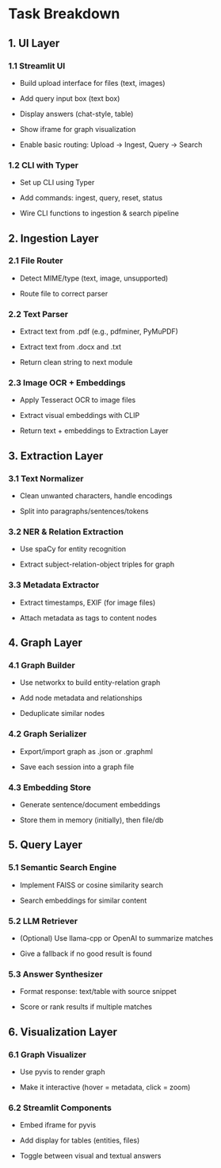 # Task Breakdown
## 1. UI Layer
### 1.1 Streamlit UI
 - Build upload interface for files (text, images)

 - Add query input box (text box)

 - Display answers (chat-style, table)

 - Show iframe for graph visualization

 - Enable basic routing: Upload → Ingest, Query → Search

### 1.2 CLI with Typer
 - Set up CLI using Typer

 - Add commands: ingest, query, reset, status

 - Wire CLI functions to ingestion & search pipeline

## 2. Ingestion Layer
### 2.1 File Router
 - Detect MIME/type (text, image, unsupported)

 - Route file to correct parser

### 2.2 Text Parser
 - Extract text from .pdf (e.g., pdfminer, PyMuPDF)

 - Extract text from .docx and .txt

 - Return clean string to next module

### 2.3 Image OCR + Embeddings
 - Apply Tesseract OCR to image files

 - Extract visual embeddings with CLIP

 - Return text + embeddings to Extraction Layer

## 3. Extraction Layer
### 3.1 Text Normalizer
 - Clean unwanted characters, handle encodings

 - Split into paragraphs/sentences/tokens

### 3.2 NER & Relation Extraction
 - Use spaCy for entity recognition

 - Extract subject-relation-object triples for graph

### 3.3 Metadata Extractor
 - Extract timestamps, EXIF (for image files)

 - Attach metadata as tags to content nodes

## 4. Graph Layer
### 4.1 Graph Builder
 - Use networkx to build entity-relation graph

 - Add node metadata and relationships

 - Deduplicate similar nodes

### 4.2 Graph Serializer
 - Export/import graph as .json or .graphml

 - Save each session into a graph file

### 4.3 Embedding Store
 - Generate sentence/document embeddings

 - Store them in memory (initially), then file/db

## 5. Query Layer
### 5.1 Semantic Search Engine
 - Implement FAISS or cosine similarity search

 - Search embeddings for similar content

### 5.2 LLM Retriever
 - (Optional) Use llama-cpp or OpenAI to summarize matches

 - Give a fallback if no good result is found

### 5.3 Answer Synthesizer
 - Format response: text/table with source snippet

 - Score or rank results if multiple matches

## 6. Visualization Layer
### 6.1 Graph Visualizer
 - Use pyvis to render graph

 - Make it interactive (hover = metadata, click = zoom)

### 6.2 Streamlit Components
 - Embed iframe for pyvis

 - Add display for tables (entities, files)

 - Toggle between visual and textual answers

